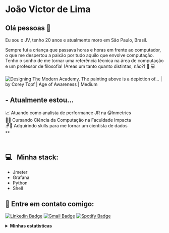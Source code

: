 

# João Victor de Lima

## Olá pessoas 👋
Eu sou o JV, tenho 20 anos e atualmente moro em São Paulo, Brasil.

Sempre fui a criança que passava horas e horas em frente ao computador, o que me despertou a paixão por tudo aquilo que envolve computação. Tenho o sonho de me tornar uma referência técnica na área de computação e um professor de filosofia! (Áreas um tanto quanto distintas, não?) :notebook_with_decorative_cover: :computer:
<br/><br/>
![Designing The Modern Academy. The painting above is a depiction of… | by  Corey Topf | Age of Awareness | Medium](https://miro.medium.com/max/1200/1*Zey30peZtQulTcxbAnj1-Q.jpeg)




## - Atualmente estou...

📈 Atuando como analista de performance JR na @Inmetrics  
👩‍💻 Cursando Ciência da Computação na Faculdade Impacta  
🪑🎲 Adquirindo skills para me tornar um cientista de dados  
**

## <br/> :computer: &nbsp; Minha stack: 
- Jmeter
- Grafana
- Python
- Shell

## :email:  Entre em contato comigo:

[![Linkedin Badge](https://img.shields.io/badge/LinkedIn-0077B5?style=for-the-badge&logo=linkedin&logoColor=white)](https://www.linkedin.com/in/jvroot/)
[![Gmail Badge](https://img.shields.io/badge/Gmail-D14836?style=for-the-badge&logo=gmail&logoColor=white)](https://mail.google.com/mail/?view=cm&fs=1&to=joaovlima.delima@gmail.com)
[![Spotify Badge](https://img.shields.io/badge/Spotify-1ED760?&style=for-the-badge&logo=spotify&logoColor=white)](https://open.spotify.com/user/shadow3985)

<details>
  <summary> <b> Minhas estatísticas </b></summary>
  
  <br>
  

[![Anurag's github stats](https://github-readme-stats.vercel.app/api?username=jv-root)](https://github.com/anuraghazra/github-readme-stats)

</details>
